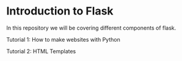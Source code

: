 # Introduction to Flask

In this repository we will be covering different components of flask.

Tutorial 1: How to make websites with Python

Tutorial 2: HTML Templates
